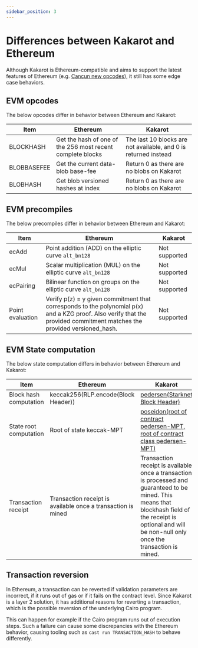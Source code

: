 ```yaml
---
sidebar_position: 3
---
```


# Differences between Kakarot and Ethereum

Although Kakarot is Ethereum-compatible and aims to support the latest features
of Ethereum (e.g.
[Cancun new opcodes](https://blog.ethereum.org/2024/01/10/goerli-dencun-announcement)),
it still has some edge case behaviors.

## EVM opcodes

The below opcodes differ in behavior between Ethereum and Kakarot:

| Item        | Ethereum                                                   | Kakarot                                                         |
| ----------- | ---------------------------------------------------------- | --------------------------------------------------------------- |
| BLOCKHASH   | Get the hash of one of the 256 most recent complete blocks | The last 10 blocks are not available, and 0 is returned instead |
| BLOBBASEFEE | Get the current data-blob base-fee                         | Return 0 as there are no blobs on Kakarot                       |
| BLOBHASH    | Get blob versioned hashes at index                         | Return 0 as there are no blobs on Kakarot                       |

## EVM precompiles

The below precompiles differ in behavior between Ethereum and Kakarot:

| Item             | Ethereum                                                                                                                                                                | Kakarot       |
| ---------------- | ----------------------------------------------------------------------------------------------------------------------------------------------------------------------- | ------------- |
| ecAdd            | Point addition (ADD) on the elliptic curve `alt_bn128`                                                                                                                  | Not supported |
| ecMul            | Scalar multiplication (MUL) on the elliptic curve `alt_bn128`                                                                                                           | Not supported |
| ecPairing        | Bilinear function on groups on the elliptic curve `alt_bn128`                                                                                                           | Not supported |
| Point evaluation | Verify p(z) = y given commitment that corresponds to the polynomial p(x) and a KZG proof. Also verify that the provided commitment matches the provided versioned_hash. | Not supported |

## EVM State computation

The below state computation differs in behavior between Ethereum and Kakarot:

| Item                   | Ethereum                                                     | Kakarot                                                                                                                                                                                                          |
| ---------------------- | ------------------------------------------------------------ | ---------------------------------------------------------------------------------------------------------------------------------------------------------------------------------------------------------------- |
| Block hash computation | keccak256(RLP.encode(Block Header))                          | [pedersen(Starknet Block Header)](https://docs.starknet.io/documentation/architecture_and_concepts/Network_Architecture/header/)                                                                                 |
| State root computation | Root of state keccak-MPT                                     | [poseidon(root of contract pedersen-MPT, root of contract class pedersen-MPT)](https://docs.starknet.io/documentation/architecture_and_concepts/Network_Architecture/starknet-state/)                            |
| Transaction receipt    | Transaction receipt is available once a transaction is mined | Transaction receipt is available once a transaction is processed and guaranteed to be mined. This means that blockhash field of the receipt is optional and will be non-null only once the transaction is mined. |

## Transaction reversion

In Ethereum, a transaction can be reverted if validation parameters are
incorrect, if it runs out of gas or if it fails on the contract level. Since
Kakarot is a layer 2 solution, it has additional reasons for reverting a
transaction, which is the possible reversion of the underlying Cairo program.

This can happen for example if the Cairo program runs out of execution steps.
Such a failure can cause some discrepancies with the Ethereum behavior, causing
tooling such as `cast run TRANSACTION_HASH` to behave differently.
